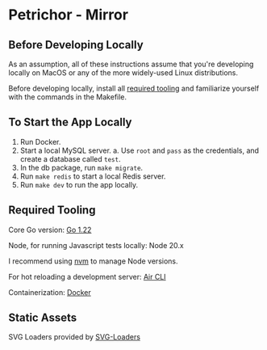 # Petrichor - Mirror

## Before Developing Locally

As an assumption, all of these instructions assume that you're developing locally
on MacOS or any of the more widely-used Linux distributions.

Before developing locally, install all [required tooling](#required-tooling) and
familiarize yourself with the commands in the Makefile.

## To Start the App Locally

1. Run Docker.
2. Start a local MySQL server.
   a. Use `root` and `pass` as the credentials, and create a database called `test`.
3. In the db package, run `make migrate`.
4. Run `make redis` to start a local Redis server.
5. Run `make dev` to run the app locally.

## Required Tooling

Core Go version:
[Go 1.22](https://go.dev/dl/)

Node, for running Javascript tests locally:
Node 20.x

I recommend using [nvm](https://github.com/nvm-sh/nvm) to manage Node versions.

For hot reloading a development server:
[Air CLI](https://github.com/cosmtrek/air)

Containerization:
[Docker](https://www.docker.com)

## Static Assets

SVG Loaders provided by [SVG-Loaders](https://github.com/SamHerbert/SVG-Loaders)
